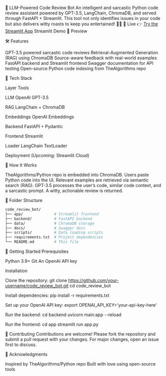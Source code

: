 🧠 LLM-Powered Code Review Bot
An intelligent and sarcastic Python code review assistant powered by GPT-3.5, LangChain, ChromaDB, and served through FastAPI + Streamlit. This tool not only identifies issues in your code but also delivers witty roasts to keep you entertained! 🤖🔥
🚀 Live 
 👉 [Try the Streamlit App](https://codereview-yo4psvunp2xfpczhnjqcrs.streamlit.app/)
Streamlit Demo
📸 Preview

🛠 Features

GPT-3.5 powered sarcastic code reviews
Retrieval-Augmented Generation (RAG) using ChromaDB
Source-aware feedback with real-world examples
FastAPI backend and Streamlit frontend
Swagger documentation for API testing
Open-source Python code indexing from TheAlgorithms repo

🧱 Tech Stack



Layer
Tools



LLM
OpenAI GPT-3.5


RAG
LangChain + ChromaDB


Embeddings
OpenAI Embeddings


Backend
FastAPI + Pydantic


Frontend
Streamlit


Loader
LangChain TextLoader


Deployment
(Upcoming: Streamlit Cloud)


🧪 How It Works

TheAlgorithms/Python repo is embedded into ChromaDB.
Users paste Python code into the UI.
Relevant examples are retrieved via semantic search (RAG).
GPT-3.5 processes the user’s code, similar code context, and a sarcastic prompt.
A witty, actionable review is returned.

📂 Folder Structure
```bash
code_review_bot/
├── app/              # Streamlit frontend
├── backend/          # FastAPI backend
├── data/             # ChromaDB storage
├── docs/             # Swagger docs
├── scripts/          # Data loading scripts
├── requirements.txt  # Project dependencies
└── README.md         # This file
```
🚀 Getting Started
Prerequisites

Python 3.9+
Git
An OpenAI API key

Installation

Clone the repository:
git clone https://github.com/your-username/code_review_bot.git
cd code_review_bot


Install dependencies:
pip install -r requirements.txt


Set up your OpenAI API key:
export OPENAI_API_KEY='your-api-key-here'


Run the backend:
cd backend
uvicorn main:app --reload


Run the frontend:
cd app
streamlit run app.py



🤝 Contributing
Contributions are welcome! Please fork the repository and submit a pull request with your changes. For major changes, open an issue first to discuss.

🙏 Acknowledgments

Inspired by TheAlgorithms/Python repo
Built with love using open-source tools
